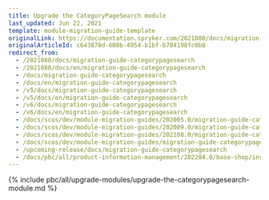 ```yaml
---
title: Upgrade the CategoryPageSearch module
last_updated: Jun 22, 2021
template: module-migration-guide-template
originalLink: https://documentation.spryker.com/2021080/docs/migration-guide-categorypagesearch
originalArticleId: c643878d-608b-4954-b1bf-b704198fc0b8
redirect_from:
  - /2021080/docs/migration-guide-categorypagesearch
  - /2021080/docs/en/migration-guide-categorypagesearch
  - /docs/migration-guide-categorypagesearch
  - /docs/en/migration-guide-categorypagesearch
  - /v5/docs/migration-guide-categorypagesearch
  - /v5/docs/en/migration-guide-categorypagesearch
  - /v6/docs/migration-guide-categorypagesearch
  - /v6/docs/en/migration-guide-categorypagesearch
  - /docs/scos/dev/module-migration-guides/202005.0/migration-guide-categorypagesearch.html
  - /docs/scos/dev/module-migration-guides/202009.0/migration-guide-categorypagesearch.html
  - /docs/scos/dev/module-migration-guides/202108.0/migration-guide-categorypagesearch.html
  - /docs/scos/dev/module-migration-guides/migration-guide-categorypagesearch.html
  - /upcoming-release/docs/migration-guide-categorypagesearch
  - /docs/pbc/all/product-information-management/202204.0/base-shop/install-and-upgrade/upgrade-modules/upgrade-the-categorypagesearch-module.html
---
```

{% include pbc/all/upgrade-modules/upgrade-the-categorypagesearch-module.md %} <!-- To edit, see /_includes/pbc/all/upgrade-modules/upgrade-the-categorypagesearch-module.md -->
